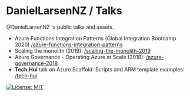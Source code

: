 # DanielLarsenNZ / Talks

@DanielLarsenNZ 's public talks and assets.

* Azure Functions Integration Patterns (Global Integration Bootcamp 2020) [/azure-functions-integration-patterns](/azure-functions-integration-patterns)
* Scaling the monolith (2019): [/scaling-the-monolith-2019](/scaling-the-monolith-2019)
* Azure Governance - Operating Azure at Scale (2018): [/azure-governance-2018](/azure-governance-2018)
* **Tech.Hui** talk on Azure Scaffold: Scripts and ARM template examples: [/tech-hui](/tech-hui)

[![License: MIT](https://img.shields.io/badge/License-MIT-yellow.svg)](/LICENSE)
